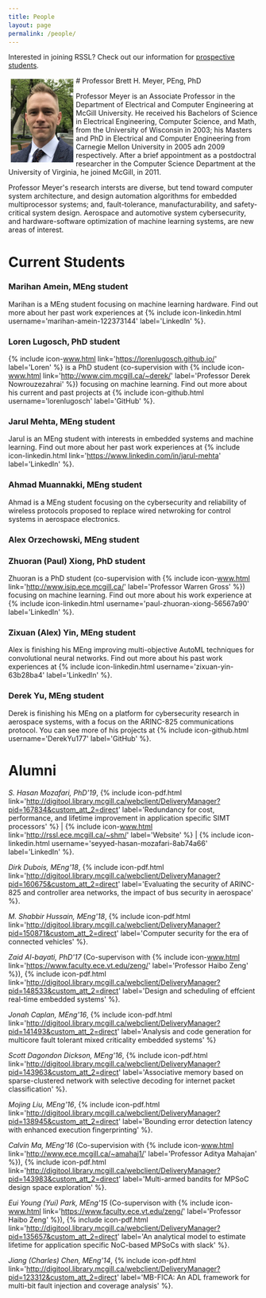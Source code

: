 ```yaml
---
title: People
layout: page
permalink: /people/
---
```


Interested in joining RSSL? Check out our information for [prospective students](/apply/).

<a name="bretthmeyer">
# Professor Brett H. Meyer, PEng, PhD

<img style="float: left; padding: 5px;" width="25%" src="/assets/pictures/bhm.png">

Professor Meyer is an Associate Professor in the Department of Electrical and Computer Engineering at McGill University. 
He received his Bachelors of Science in Electrical Engineering, Computer Science, and Math, from the University of Wisconsin in 2003; 
his Masters and PhD in Electrical and Computer Engineering from Carnegie Mellon University in 2005 adn 2009 respectively.
After a brief appointment as a postdoctral researcher in the Computer Science Department at the University of Virginia, he joined McGill, in 2011.

Professor Meyer's research intersts are diverse, but tend toward computer system architecture, and design automation algorithms for embedded multiprocessor systems; and, 
fault-tolerance, manufacturability, and safety-critical system design.
Aerospace and automotive system cybersecurity, and hardware-software optimization of machine learning systems, are new areas of interest.

# Current Students

### Marihan Amein, MEng student

Marihan is a MEng student focusing on machine learning hardware. 
Find out more about her past work experiences at {% include icon-linkedin.html username='marihan-amein-122373144' label='LinkedIn' %}.

### Loren Lugosch, PhD student

{% include icon-www.html link='https://lorenlugosch.github.io/' label='Loren' %} is a PhD student (co-supervision with {% include icon-www.html link='http://www.cim.mcgill.ca/~derek/' label='Professor Derek Nowrouzezahrai' %}) focusing on machine learning. 
Find out more about his current and past projects at {% include icon-github.html username='lorenlugosch' label='GitHub' %}.

### Jarul Mehta, MEng student

Jarul is an MEng student with interests in embedded systems and machine learning. 
Find out more about her past work experiences at {% include icon-linkedin.html link='https://www.linkedin.com/in/jarul-mehta' label='LinkedIn' %}.

### Ahmad Muannakki, MEng student

Ahmad is a MEng student focusing on the cybersecurity and reliability of wireless protocols proposed to replace wired netwroking for control systems in aerospace electronics.

### Alex Orzechowski, MEng student

### Zhuoran (Paul) Xiong, PhD student

Zhuoran is a PhD student (co-supervision with {% include icon-www.html link='http://www.isip.ece.mcgill.ca/' label='Professor Warren Gross' %}) focusing on machine learning. 
Find out more about his work experience at {% include icon-linkedin.html username='paul-zhuoran-xiong-56567a90' label='LinkedIn' %}.

### Zixuan (Alex) Yin, MEng student

Alex is finishing his MEng improving multi-objective AutoML techniques for convolutional neural networks. 
Find out more about his past work experiences at {% include icon-linkedin.html username='zixuan-yin-63b28ba4' label='LinkedIn' %}.

### Derek Yu, MEng student

Derek is finishing his MEng on a platform for cybersecurity research in aerospace systems, with a focus on the ARINC-825 communications protocol. 
You can see more of his projects at {% include icon-github.html username='DerekYu177' label='GitHub' %}.

# Alumni

*S. Hasan Mozafari, PhD'19*, 
{% include icon-pdf.html link='http://digitool.library.mcgill.ca/webclient/DeliveryManager?pid=167834&custom_att_2=direct' label='Redundancy for cost, performance, and lifetime improvement in application specific SIMT processors' %} | 
{% include icon-www.html link='http://rssl.ece.mcgill.ca/~shm/' label='Website' %} | 
{% include icon-linkedin.html username='seyyed-hasan-mozafari-8ab74a66' label='LinkedIn' %}.

*Dirk Dubois, MEng'18*, 
{% include icon-pdf.html link='http://digitool.library.mcgill.ca/webclient/DeliveryManager?pid=160675&custom_att_2=direct' label='Evaluating the security of ARINC-825 and controller area networks, the impact of bus security in aerospace' %}.

*M. Shabbir Hussain, MEng'18*, 
{% include icon-pdf.html link='http://digitool.library.mcgill.ca/webclient/DeliveryManager?pid=150871&custom_att_2=direct' label='Computer security for the era of connected vehicles' %}.

*Zaid Al-bayati, PhD'17* 
(Co-supervison with {% include icon-www.html link='https://www.faculty.ece.vt.edu/zeng/' label='Professor Haibo Zeng' %}), 
{% include icon-pdf.html link='http://digitool.library.mcgill.ca/webclient/DeliveryManager?pid=148533&custom_att_2=direct' label='Design and scheduling of effcient real-time embedded systems' %}.

*Jonah Caplan, MEng'16*, 
{% include icon-pdf.html link='http://digitool.library.mcgill.ca/webclient/DeliveryManager?pid=141493&custom_att_2=direct' label='Analysis and code generation for multicore fault tolerant mixed criticality embedded systems' %}

*Scott Dagondon Dickson, MEng'16*, 
{% include icon-pdf.html link='http://digitool.library.mcgill.ca/webclient/DeliveryManager?pid=143963&custom_att_2=direct' label='Associative memory based on sparse-clustered network with selective decoding for internet packet classification' %}.

*Mojing Liu, MEng'16*, 
{% include icon-pdf.html link='http://digitool.library.mcgill.ca/webclient/DeliveryManager?pid=138945&custom_att_2=direct' label='Bounding error detection latency with enhanced execution fingerprinting' %}.

*Calvin Ma, MEng'16* 
(Co-supervision with {% include icon-www.html link='http://www.ece.mcgill.ca/~amahaj1/' label='Professor Aditya Mahajan' %}), 
{% include icon-pdf.html link='http://digitool.library.mcgill.ca/webclient/DeliveryManager?pid=143983&custom_att_2=direct' label='Multi-armed bandits for MPSoC design space exploration' %}. 

*Eui Young (Yui) Park, MEng'15* 
(Co-supervison with {% include icon-www.html link='https://www.faculty.ece.vt.edu/zeng/' label='Professor Haibo Zeng' %}), 
{% include icon-pdf.html link='http://digitool.library.mcgill.ca/webclient/DeliveryManager?pid=135657&custom_att_2=direct' label='An analytical model to estimate lifetime for application specific NoC-based MPSoCs with slack' %}.

*Jiang (Charles) Chen, MEng'14*, 
{% include icon-pdf.html link='http://digitool.library.mcgill.ca/webclient/DeliveryManager?pid=123312&custom_att_2=direct' label='MB-FICA: An ADL framework for multi-bit fault injection and coverage analysis' %}.
